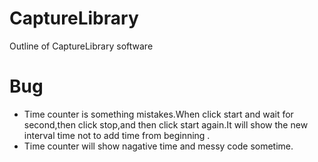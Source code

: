 # CaptureLibrary
Outline of CaptureLibrary software

# Bug
- Time counter is something mistakes.When click start and wait for second,then click stop,and then click start again.It will show the new interval time not to add time from beginning .
- Time counter will show nagative time and messy code sometime.
